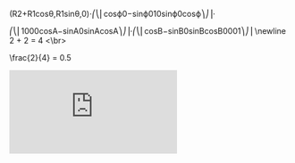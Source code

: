 (R2+R1cosθ,R1sinθ,0)⋅⎛⎝⎜cosϕ0−sinϕ010sinϕ0cosϕ⎞⎠⎟⋅

⎛⎝⎜1000cosA−sinA0sinAcosA⎞⎠⎟⋅⎛⎝⎜cosB−sinB0sinBcosB0001⎞⎠⎟
\newline
2 + 2 = 4 <\br>

\frac{2}{4} = 0.5

![\sum_{\forall i}{x_i^{2}}](https://latex.codecogs.com/svg.latex?%5Csum_%7B%5Cforall+i%7D%7Bx_i%5E%7B2%7D%7D)
